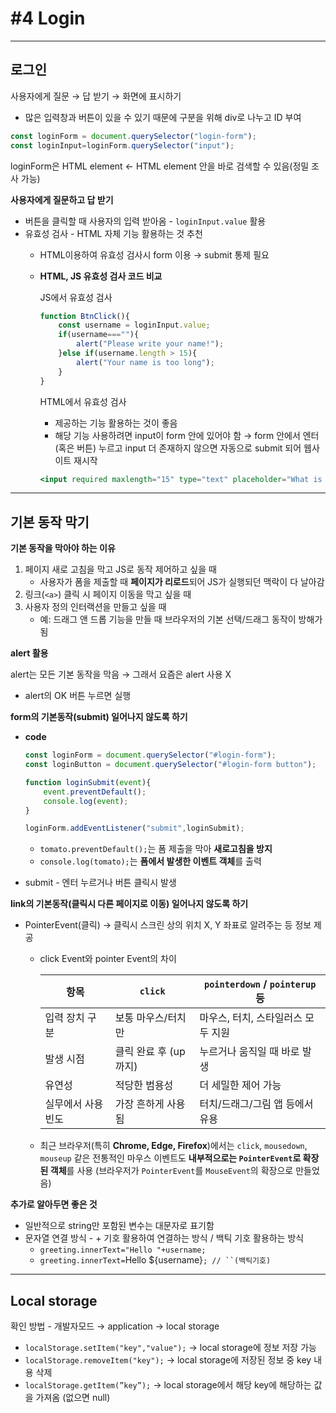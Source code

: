 # #4 Login

---

## 로그인

사용자에게 질문 → 답 받기 → 화면에 표시하기

- 많은 입력창과 버튼이 있을 수 있기 때문에 구분을 위해 div로 나누고 ID 부여

```jsx
const loginForm = document.querySelector("login-form");
const loginInput=loginForm.querySelector("input");
```

loginForm은 HTML element ← HTML element 안을 바로 검색할 수 있음(정밀 조사 가능)

**사용자에게 질문하고 답 받기**

- 버튼을 클릭할 때 사용자의 입력 받아옴 - `loginInput.value` 활용
- 유효성 검사 - HTML 자체 기능 활용하는 것 추천
    - HTML이용하여 유효성 검사시 form 이용 → submit 통제 필요
    - **HTML, JS 유효성 검사 코드 비교**
        
        
        JS에서 유효성 검사
        
        ```jsx
        function BtnClick(){
            const username = loginInput.value;
            if(username===""){
                alert("Please write your name!");
            }else if(username.length > 15){
                alert("Your name is too long");
            }
        }
        ```
        
        HTML에서 유효성 검사 
        
        - 제공하는 기능 활용하는 것이 좋음
        - 해당 기능 사용하려면 input이 form 안에 있어야 함 → form 안에서 엔터(혹은 버튼) 누르고 input 더 존재하지 않으면 자동으로 submit 되어 웹사이트 재시작
        
        ```jsx
        <input required maxlength="15" type="text" placeholder="What is youe name?" />
        ```
        

---

## 기본 동작 막기

**기본 동작을 막아야 하는 이유**

1. 페이지 새로 고침을 막고 JS로 동작 제어하고 싶을 때
    - 사용자가 폼을 제출할 때 **페이지가 리로드**되어 JS가 실행되던 맥락이 다 날아감
2. 링크(`<a>`) 클릭 시 페이지 이동을 막고 싶을 때
3. 사용자 정의 인터랙션을 만들고 싶을 때
    - 예: 드래그 앤 드롭 기능을 만들 때 브라우저의 기본 선택/드래그 동작이 방해가 됨

**alert 활용**

alert는 모든 기본 동작을 막음 →  그래서 요즘은 alert 사용 X

- alert의 OK 버튼 누르면 실행

**form의 기본동작(submit) 일어나지 않도록 하기**

- **code**
    
    ```jsx
    const loginForm = document.querySelector("#login-form");
    const loginButton = document.querySelector("#login-form button");
    
    function loginSubmit(event){
        event.preventDefault();
        console.log(event);
    }
    
    loginForm.addEventListener("submit",loginSubmit);
    ```
    
    - `tomato.preventDefault();`는 폼 제출을 막아 **새로고침을 방지**
    - `console.log(tomato);`는 **폼에서 발생한 이벤트 객체**를 출력
    
- submit - 엔터 누르거나 버튼 클릭시 발생

**link의 기본동작(클릭시 다른 페이지로 이동) 일어나지 않도록 하기**

- PointerEvent(클릭) → 클릭시 스크린 상의 위치 X, Y 좌표로 알려주는 등 정보 제공
    - click Event와 pointer Event의 차이
        
        
        | 항목 | `click` | `pointerdown` / `pointerup` 등 |
        | --- | --- | --- |
        | 입력 장치 구분 | 보통 마우스/터치만 | 마우스, 터치, 스타일러스 모두 지원 |
        | 발생 시점 | 클릭 완료 후 (up까지) | 누르거나 움직일 때 바로 발생 |
        | 유연성 | 적당한 범용성 | 더 세밀한 제어 가능 |
        | 실무에서 사용 빈도 | 가장 흔하게 사용됨 | 터치/드래그/그림 앱 등에서 유용 |
    - 최근 브라우저(특히 **Chrome, Edge, Firefox**)에서는 `click`, `mousedown`, `mouseup` 같은 전통적인 마우스 이벤트도 **내부적으로는 `PointerEvent`로 확장된 객체**를 사용 
    (브라우저가 `PointerEvent`를 `MouseEvent`의 확장으로 만들었음)

**추가로 알아두면 좋은 것**

- 일반적으로 string만 포함된 변수는 대문자로 표기함
- 문자열 연결 방식 - + 기호 활용하여 연결하는 방식 / 백틱 기호 활용하는 방식
    - `greeting.innerText="Hello "+username;`
    - `greeting.innerText=`Hello ${username}`; // ``(백틱기호)`

---

## Local storage

확인 방법 - 개발자모드 → application → local storage

- `localStorage.setItem("key","value");` → local storage에 정보 저장 가능
- `localStorage.removeItem("key");` → local storage에 저장된 정보 중 key 내용 삭제
- `localStorage.getItem(”key”);` → local storage에서 해당 key에 해당하는 값을 가져옴 (없으면 null)
